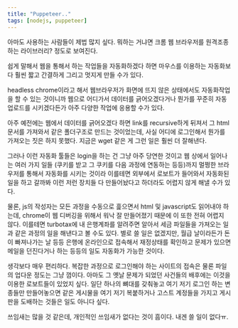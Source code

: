 ```yaml
---
title: "Puppeteer.."
tags: [nodejs, puppeteer]
---
```


아마도 사용하는 사람들이 제법 많지 싶다. 뭐하는 거냐면 크롬 웹 브라우저를 원격조종하는 라이브러리? 정도로 보여진다.

쉽게 말해서 웹을 통해서 하는 작업들을 자동화하겠다 하면 마우스를 이용하는 자동화보다 훨씬 짧고 간결하게 그리고 멋지게 만들 수가 있다.

headless chrome이라고 해서 웹브라우저가 화면에 뜨지 않은 상태에서도 자동화작업을 할 수 있는 것이니까 웹으로 어디가서 데이터를 긁어오겠다거나 뭔가를 꾸준히 자동 업로드를 시키겠다든가 아주 다양한 작업에 응용할 수가 있다. 

아주 예전에는 웹에서 데이터를 긁어오겠다 하면 link를 recursive하게 뒤져서 그 html 문서를 가져와서 같은 폴더구조로 만드는 것이었는데, 사실 어디에 로그인해서 뭔가를 가져오는 짓은 하지 못했다. 지금은 wget 같은 게 그런 일은 훨씬 더 잘해낸다. 

그러나 이런 자동화 툴들은 login을 하는 건 그냥 아주 당연한 것이고 웹 상에서 일어나는 여러 가지 일들 (쿠키를 받고 그 쿠키를 다음 과정에 연동하는 등등)까지 멀쩡한 브라우저를 통해서 자동화를 시키는 것이라 이를테면 외부에서 로보트가 들어와서 자동화된 일을 하고 갈까봐 이런 저런 장치들 다 만들어놨다고 하더라도 어렵지 않게 해낼 수가 있다. 

물론, js의 작성자는 모든 과정을 수동으로 흝으면서 html 및 javascript도 읽어내야 하는데, chrome이 웹 디버깅을 위해서 워낙 잘 만들어졌기 때문에 이 또한 전혀 어렵지 않다. 이를테면 turbotax에 내 은행계좌를 알려주면 알아서 세금 파일들을 가져오는 일과 같은 과정의 일을 해낸다고 볼 수도 있다. 별로 쓸 일은 없겠지만, 월급 날이라든가 돈이 빠져나가는 날 등등 은행에 온라인으로 접속해서 재정상태를 확인하고 문제가 있으면 메일을 던진다거나 하는 등등의 일도 자동화가 가능한 것이다.

생각보다 매우 편리하다. 복잡한 과정으로 로그인해야 하는 사이트의 접속은 물론 파일의 업다운 정도는 그냥 껌이다. 아마도 그 옛날 문제가 되었던 사건들의 배후에는 이것을 이용한 로보트들이 있었지 싶다. 일단 하나의 뼈대를 갖춰놓고 여기 저기 로그인 하는 변종들만 만들어놓으면 같은 게시물을 여기 저기 복붙하거나 고스트 계정들을 가지고 게시판을 도배하는 것들은 일도 아니다 싶다. 

쓰임새는 많을 것 같은데, 개인적인 쓰임새가 없다는 것이 흠이다. 내겐 쓸 일이 없다ㅠ.